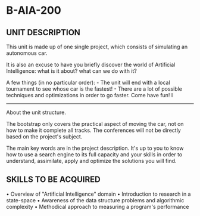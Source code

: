 # B-AIA-200

## UNIT DESCRIPTION

This unit is made up of one single project, which consists of simulating an autonomous car.

It is also an excuse to have you briefly discover the world of Artificial Intelligence: what is it about? what can we do with it?

A few things (in no particular order):
        - The unit will end with a local tournament to see whose car is the fastest!
        - There are a lot of possible techniques and optimizations in order to go faster. Come have fun!  I

- - -

About the unit structure.

The bootstrap only covers the practical aspect of moving the car, not on how to make it complete all tracks. The conferences will not be directly based on the project's subject.

The main key words are in the project description. It's up to you to know how to use a search engine to its full capacity and your skills in order to understand, assimilate, apply and optimize the solutions you will find.

## SKILLS TO BE ACQUIRED

•	Overview of "Artificial Intelligence" domain
•	Introduction to research in a state-space
•	Awareness of the data structure problems and algorithmic complexity
•	Methodical approach to measuring a program's performance
